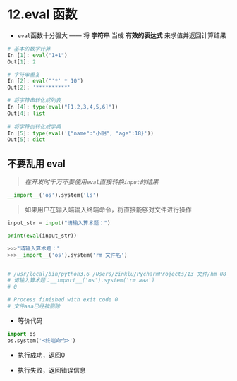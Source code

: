 # 12.eval 函数

- `eval`函数十分强大 —— 将 **字符串** 当成 **有效的表达式** 来求值并返回计算结果

```python
# 基本的数学计算
In [1]: eval("1+1")
Out[1]: 2

# 字符串重复
In [2]: eval("'*' * 10")
Out[2]: '**********'

# 将字符串转化成列表
In [4]: type(eval("[1,2,3,4,5,6]"))
Out[4]: list
	
# 将字符创转化成字典
In [5]: type(eval('{"name":"小明", "age":18}'))
Out[5]: dict
```

##  不要乱用 eval

> *在开发时千万不要使用`eval`直接转换`input`的结果*

```python
__import__('os').system('ls')
```

> 如果用户在输入端输入终端命令，将直接能够对文件进行操作

```python
input_str = input("请输入算术题：")

print(eval(input_str))

>>>"请输入算术题：" 
>>>__import__('os').system('rm 文件名')


# /usr/local/bin/python3.6 /Users/zinklu/PycharmProjects/13_文件/hm_08_eval计算器.py
# 请输入算术题：__import__('os').system('rm aaa')
# 0

# Process finished with exit code 0
# 文件aaa已经被删除
```



- 等价代码

```python
import os
os.system('<终端命令>')
```


- 执行成功，返回0

- 执行失败，返回错误信息










